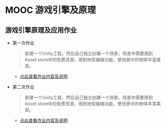 # MOOC 游戏引擎及原理

## 游戏引擎原理及应用作业

* 第一次作业
    > 新建一个Unity工程，然后自己独立创建一个场景，场景中需要用到Asset store中的免费资源，用到地型编辑功能，使场景中的物体丰富美观。

    * [点此查看作业内容及说明](HuYufei-Works/Assets/Homework-1/README.md)
* 第二次作业
    > 新建一个Unity工程，然后自己独立创建一个场景，场景中需要用到Asset store中的免费资源，用到地型编辑功能，使场景中的物体丰富美观。

    * [点此查看作业内容及说明](HuYufei-Works/Assets/Homework-2/README.md)